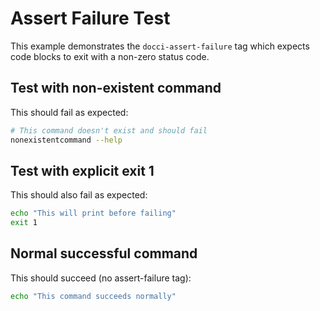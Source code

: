 # Assert Failure Test

This example demonstrates the `docci-assert-failure` tag which expects code blocks to exit with a non-zero status code.

## Test with non-existent command

This should fail as expected:

```bash docci-assert-failure
# This command doesn't exist and should fail
nonexistentcommand --help
```

## Test with explicit exit 1

This should also fail as expected:

```bash docci-assert-failure
echo "This will print before failing"
exit 1
```

## Normal successful command

This should succeed (no assert-failure tag):

```bash
echo "This command succeeds normally"
```
